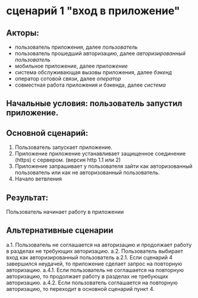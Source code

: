 # сценарий 1 "вход в приложение"

## Акторы:

* пользователь приложения, далее *пользователь*
* пользователь прошедший авторизацию, далее *авторизированный пользователь*
* мобильное приложение, далее *приложение*
* система обслуживающая вызовы приложения, далее *бэкенд*
* оператор сотовой связи, далее *оператор*
* совместная работа приложения и бэкенда, далее *система*

## Начальные условия: пользователь запустил приложение.

## Основной сценарий:

1. Пользователь запускает приложение.
2. Приложение приложение устанавливает защищенное соединение (https) с сервером. (версия http 1.1 или 2)
3. Приложение запрашивает у пользователя зайти как авторизованный пользователь или как не авторизованный пользователь.
4. Начало ветвления

## Результат:

Пользователь начинает работу в приложении

## Альтернативные сценарии
а.1. Пользователь не соглашается на авторизацию и продолжает работу в разделах не требующих авторизацию.
а.2. Пользователь выбирает вход как авторизированный пользователь
а.2.1. Если сценарий 4 завершился неудачей, то приложение сделает запрос на повторную авторизацию. 
а.4.1. Если пользователь не соглашается на повторную авторизацию, то продолжает работу в разделах не требующих авторизацию. 
а.4.2. Если пользователь соглашается на повторную авторизацию, то переходит в основной сценарий пункт 4.

